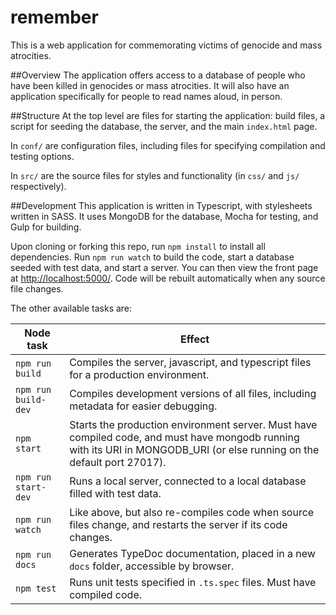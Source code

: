 # remember
This is a web application for commemorating victims of genocide and mass atrocities.

##Overview
The application offers access to a database of people who have been killed in genocides or mass atrocities.  It will also have an application specifically for people to read names aloud, in person.

##Structure
At the top level are files for starting the application: build files, a script for seeding the database, the server, and the main `index.html` page.

In `conf/` are configuration files, including files for specifying compilation and testing options.

In `src/` are the source files for styles and functionality (in `css/` and `js/` respectively).

##Development
This application is written in Typescript, with stylesheets written in SASS.  It uses MongoDB for the database, Mocha for testing, and Gulp for building.

Upon cloning or forking this repo, run `npm install` to install all dependencies.  Run `npm run watch` to build the code, start a database seeded with test data, and start a server.  You can then view the front page at [http://localhost:5000/](http://localhost:5000/).  Code will be rebuilt automatically when any source file changes.

The other available tasks are:

|  Node task  |  Effect  |
|-------------|----------|
| `npm run build` | Compiles the server, javascript, and typescript files for a production environment. |
| `npm run build-dev` | Compiles development versions of all files, including metadata for easier debugging. |
| `npm start` | Starts the production environment server. Must have compiled code, and must have mongodb running with its URI in MONGODB_URI (or else running on the default port 27017). |
| `npm run start-dev` | Runs a local server, connected to a local database filled with test data. |
| `npm run watch` | Like above, but also re-compiles code when source files change, and restarts the server if its code changes. |
| `npm run docs` | Generates TypeDoc documentation, placed in a new `docs` folder, accessible by browser. |
| `npm test` | Runs unit tests specified in `.ts.spec` files. Must have compiled code. |
